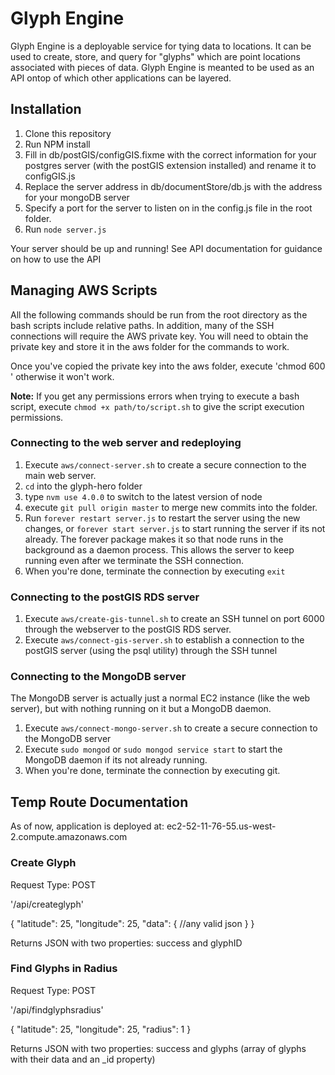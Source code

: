 # Glyph Engine

Glyph Engine is a deployable service for tying data to locations. It can be used to create, store, and query for "glyphs" which are point locations associated with pieces of data. Glyph Engine is meanted to be used as an API ontop of which other applications can be layered.

## Installation

1. Clone this repository
2. Run NPM install
3. Fill in db/postGIS/configGIS.fixme with the correct information for your postgres server (with the postGIS extension installed) and rename it to configGIS.js
4. Replace the server address in db/documentStore/db.js with the address for your mongoDB server
5. Specify a port for the server to listen on in the config.js file in the root folder.
6. Run `node server.js`

Your server should be up and running! See API documentation for guidance on how to use the API

## Managing AWS Scripts

All the following commands should be run from the root directory as the bash scripts include relative paths. In addition, many of the SSH connections will require the AWS private key. You will need to obtain the private key and store it in the aws folder for the commands to work.

Once you've copied the private key into the aws folder, execute 'chmod 600 <NAME OF PRIVATEKEY>' otherwise it won't work.

**Note:** If you get any permissions errors when trying to execute a bash script, execute `chmod +x path/to/script.sh` to give the script execution permissions.

### Connecting to the web server and redeploying

1. Execute `aws/connect-server.sh` to create a secure connection to the main web server.
2. `cd` into the glyph-hero folder
3. type `nvm use 4.0.0` to switch to the latest version of node
4. execute `git pull origin master` to merge new commits into the folder.
5. Run `forever restart server.js` to restart the server using the new changes, or `forever start server.js` to start running the server if its not already. The forever package makes it so that node runs in the background as a daemon process. This allows the server to keep running even after we terminate the SSH connection.
6. When you're done, terminate the connection by executing `exit`

### Connecting to the postGIS RDS server

1. Execute `aws/create-gis-tunnel.sh` to create an SSH tunnel on port 6000 through the webserver to the postGIS RDS server.
2. Execute `aws/connect-gis-server.sh` to establish a connection to the postGIS server (using the psql utility) through the SSH tunnel


### Connecting to the MongoDB server

The MongoDB server is actually just a normal EC2 instance (like the web server), but with nothing running on it but a MongoDB daemon.

1. Execute `aws/connect-mongo-server.sh` to create a secure connection to the MongoDB server
2. Execute `sudo mongod` or `sudo mongod service start` to start the MongoDB daemon if its not already running.
3. When you're done, terminate the connection by executing git.

## Temp Route Documentation

As of now, application is deployed at: ec2-52-11-76-55.us-west-2.compute.amazonaws.com

### Create Glyph

Request Type: POST

'/api/createglyph'

{
  "latitude": 25,
  "longitude": 25,
  "data": {
    //any valid json
  }
}

Returns JSON with two properties: success and glyphID

### Find Glyphs in Radius

Request Type: POST

'/api/findglyphsradius'

{
  "latitude": 25,
  "longitude": 25,
  "radius": 1
}

Returns JSON with two properties: success and glyphs (array of glyphs with their data and an _id property)
